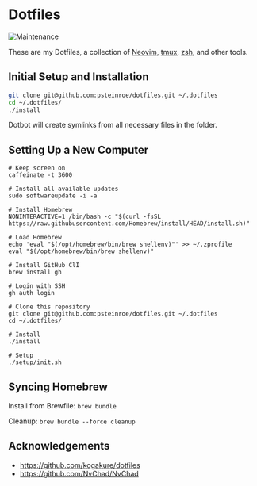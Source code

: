 # Dotfiles

![Maintenance](https://img.shields.io/maintenance/yes/2022.svg)

These are my Dotfiles, a collection of [Neovim](https://neovim.io/), [tmux](https://tmux.github.io/), [zsh](http://zsh.sourceforge.net/), and other tools.

## Initial Setup and Installation

```sh
git clone git@github.com:psteinroe/dotfiles.git ~/.dotfiles
cd ~/.dotfiles/
./install
```

Dotbot will create symlinks from all necessary files in the folder.

## Setting Up a New Computer

```shell
# Keep screen on
caffeinate -t 3600

# Install all available updates
sudo softwareupdate -i -a

# Install Homebrew
NONINTERACTIVE=1 /bin/bash -c "$(curl -fsSL https://raw.githubusercontent.com/Homebrew/install/HEAD/install.sh)"

# Load Homebrew
echo 'eval "$(/opt/homebrew/bin/brew shellenv)"' >> ~/.zprofile
eval "$(/opt/homebrew/bin/brew shellenv)"

# Install GitHub ClI
brew install gh

# Login with SSH
gh auth login

# Clone this repository
git clone git@github.com:psteinroe/dotfiles.git ~/.dotfiles
cd ~/.dotfiles/

# Install
./install

# Setup
./setup/init.sh
```

## Syncing Homebrew

Install from Brewfile: `brew bundle`

Cleanup: `brew bundle --force cleanup`

## Acknowledgements

- https://github.com/kogakure/dotfiles
- https://github.com/NvChad/NvChad
